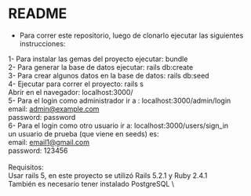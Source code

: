 # README


* Para correr este repositorio, luego de clonarlo ejecutar las siguientes instrucciones:

1- Para instalar las gemas del proyecto ejecutar: bundle \
2- Para generar la base de datos ejecutar: rails db:create \
3- Para crear algunos datos en la base de datos: rails db:seed \
4- Ejecutar para correr el proyecto: rails s \
  Abrir en el navegador: localhost:3000/ \
5- Para el login como administrador ir a : localhost:3000/admin/login \
  email: admin@example.com \
  password: password \
6- Para el login como otro usuario ir a: localhost:3000/users/sign_in \
  un usuario de prueba (que viene en seeds) es: \
  email: email1@gmail.com \
  password: 123456  \
  <br />
  Requisitos: \
  Usar rails 5, en este proyecto se utilizó Rails 5.2.1 y Ruby 2.4.1 \
  También es necesario tener instalado PostgreSQL \


